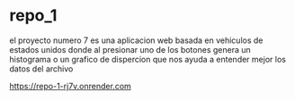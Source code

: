 # repo_1
el proyecto numero 7 es una aplicacion web basada en vehiculos de estados unidos donde al presionar uno de los botones genera un histograma o un grafico de dispercion que nos ayuda a entender mejor los datos del archivo 

https://repo-1-rj7v.onrender.com


